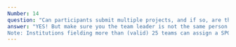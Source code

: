 ```yaml
---
Number: 14
question: "Can participants submit multiple projects, and if so, are there any limitations on the number of submissions per team?"
answer: "YES! But make sure you the team leader is not the same person. There is ‘NO’ lamination on the number of teams.
Note: Institutions fielding more than (valid) 25 teams can assign a SPOC (Single Point of Contact - SPOC) for obtaining dedicated + direct support from the committee."
---
```

